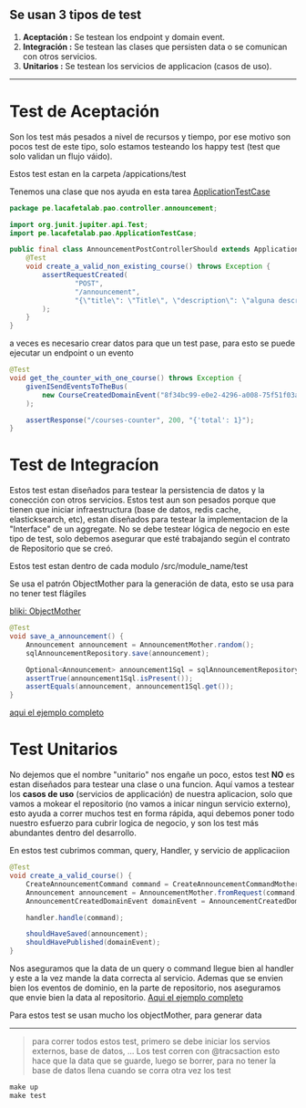 ## Se usan 3 tipos de test

1. **Aceptación :** Se testean los endpoint y domain event.
2. **Integración :** Se testean las clases que persisten data o se comunican con otros servicios.
3. **Unitarios     :** Se testean los servicios de applicacion (casos de uso).

---

# Test de Aceptación

Son los test más pesados a nivel de recursos y tiempo, por ese motivo son pocos test de este tipo, solo estamos testeando los happy test (test que solo validan un flujo váido).

Estos test estan en la carpeta /appications/test 

Tenemos una clase que nos ayuda en esta tarea [ApplicationTestCase](https://github.com/lacafetalab/lcl-java-skeleton-application-spring/blob/master/application/applications/test/pe/lacafetalab/pao/ApplicationTestCase.java) 

```java
package pe.lacafetalab.pao.controller.announcement;

import org.junit.jupiter.api.Test;
import pe.lacafetalab.pao.ApplicationTestCase;

public final class AnnouncementPostControllerShould extends ApplicationTestCase {
    @Test
    void create_a_valid_non_existing_course() throws Exception {
        assertRequestCreated(
                "POST",
                "/announcement",
                "{\"title\": \"Title\", \"description\": \"alguna descripcion\", \"authorId\": \"d4df3fba-802a-4cde-a99a-0e4f84cf41ac\", \"classRoomId\": \"b3a7b9de-cb4e-42c9-984b-bf331f4871ce\", \"publishAt\": \"2020-04-14 21:06:49\"}"
        );
    }
}
```

a veces es necesario crear datos para que un test pase, para esto se puede ejecutar un endpoint o un evento

```java
@Test
void get_the_counter_with_one_course() throws Exception {
    givenISendEventsToTheBus(
        new CourseCreatedDomainEvent("8f34bc99-e0e2-4296-a008-75f51f03aeb4", "DDD en Java", "7 days")
    );

    assertResponse("/courses-counter", 200, "{'total': 1}");
}
```

# Test de Integracíon

Estos test estan diseñados para testear la persistencia de datos y la conección con otros servicios. Estos test aun son pesados porque que tienen que iniciar infraestructura (base de datos, redis cache, elasticksearch, etc), estan diseñados para testear la implementacion de la "Interface" de un aggregate. No se debe testear lógica de negocio en este tipo de test, solo debemos asegurar que esté trabajando según el contrato de Repositorio que se creó.

Estos test estan dentro de cada modulo /src/module_name/test

Se usa el patrón ObjectMother para la generación de data, esto se usa para no tener test flágiles

[bliki: ObjectMother](https://martinfowler.com/bliki/ObjectMother.html)

```java
@Test
void save_a_announcement() {
    Announcement announcement = AnnouncementMother.random();
    sqlAnnouncementRepository.save(announcement);

    Optional<Announcement> announcement1Sql = sqlAnnouncementRepository.findById(announcement.id());
    assertTrue(announcement1Sql.isPresent());
    assertEquals(announcement, announcement1Sql.get());
}
```

[aqui el ejemplo completo](https://github.com/lacafetalab/lcl-java-skeleton-application-spring/blob/master/application/src/communication/test/pe/lacafetalab/pao/communication/announcement/infrastructure/persistence/SqlAnnouncementRepositoryShould.java) 

# Test Unitarios

No dejemos que el nombre "unitario" nos engañe un poco, estos test  **NO**  es estan diseñados para testear una clase o una funcion. Aquí vamos a testear los **casos de uso** (servicios de applicación) de nuestra aplicacion, solo que vamos a mokear el repositorio (no vamos a inicar ningun servicio externo), esto ayuda a correr muchos test en forma rápida, aqui debemos poner todo nuestro esfuerzo para cubrir logica de negocio, y son los test más abundantes dentro del desarrollo.

En estos test cubrimos comman, query, Handler, y servicio de applicaciion

```java
@Test
void create_a_valid_course() {
    CreateAnnouncementCommand command = CreateAnnouncementCommandMother.random();
    Announcement announcement = AnnouncementMother.fromRequest(command);
    AnnouncementCreatedDomainEvent domainEvent = AnnouncementCreatedDomainEventMother.fromAnnouncement(announcement);

    handler.handle(command);

    shouldHaveSaved(announcement);
    shouldHavePublished(domainEvent);
}
```

Nos aseguramos que la data de un query o command llegue bien al handler y este a la vez mande la data correcta al servicio. Ademas que se envien bien los eventos de dominio, en la parte de repositorio, nos aseguramos que envie bien la data al repositorio. [Aqui el ejemplo completo](https://github.com/lacafetalab/lcl-java-skeleton-application-spring/blob/master/application/src/communication/test/pe/lacafetalab/pao/communication/announcement/application/create/CreateAnnouncementCommandHandlerShould.java)

Para estos test se usan mucho los objectMother, para generar data

---

> para correr todos estos test, primero se debe iniciar los servios externos, base de datos, ...
Los test corren con @tracsaction esto hace que la data que se guarde, luego se borrer, para no tener la base de datos llena cuando se corra otra vez los test

```java
make up
make test
```
